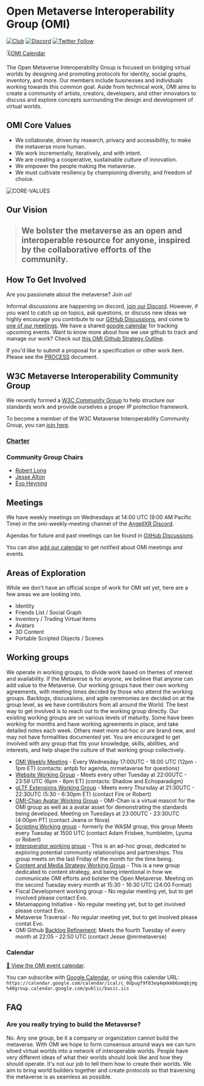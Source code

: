 # Open Metaverse Interoperability Group (OMI)
[![Club](https://img.shields.io/badge/project%20type-club-ff69b4)](https://project-types.github.io/#club)
[![Discord](https://img.shields.io/discord/770382203782692945?label=Discord&logo=Discord)](https://discord.gg/NJtT9grz5E)
[![Twitter Follow](https://img.shields.io/twitter/follow/open_metaverse)](https://twitter.com/open_metaverse)

🗓️[OMI Calendar](#calendar)

The Open Metaverse Interoperability Group is focused on bridging virtual worlds by designing and promoting protocols for identity, social graphs, inventory, and more. Our members include businesses and individuals working towards this common goal. Aside from technical work, OMI aims to create a community of artists, creators, developers, and other innovators to discuss and explore concepts surrounding the design and development of virtual worlds.

## OMI Core Values

- We collaborate, driven by research, privacy and accessibility, to make the metaverse more human.
- We work incrementally, iteratively, and with intent. 
- We are creating a cooperative, sustainable culture of innovation. 
- We empower the people making the metaverse.
- We must cultivate resiliency by championing diversity, and freedom of choice.

![CORE-VALUES](https://user-images.githubusercontent.com/63426722/119735871-f871d880-be4a-11eb-9594-8bf8d00c0c72.png)

## Our Vision
>## We bolster the metaverse as an open and interoperable resource for anyone, inspired by the collaborative efforts of the community.

## How To Get Involved

Are you passionate about the metaverse? Join us! 

Informal discussions are happening on discord, [join our Discord](https://discord.gg/NJtT9grz5E). However, if you want to catch up on topics, ask questions, or discuss new ideas we highly encourage you contribute to our [GitHub Discussions](https://github.com/omigroup/OMI/discussions), and come to [one of our meetings](#meetings). We have a shared [google calendar](https://calendar.google.com/calendar/u/1?cid=Y18wZHB1Z2Y5ZjgzZXE0cWVrbWI2b21xYmptZ0Bncm91cC5jYWxlbmRhci5nb29nbGUuY29t) for tracking upcoming events. Want to know more about how we use github to track and manage our work? Check out [this OMI Github Strategy Outline](https://hackmd.io/msSrKU3NQv2QO8_aU5IhHQ?view). 

If you'd like to submit a proposal for a specification or other work item. Please see the [PROCESS](./PROCESS.md) document.

## W3C Metaverse Interoperability Community Group

We recently formed a [W3C Community Group](https://www.w3.org/community/about/) to help structure our standards work and provide ourselves a proper IP protection framework.

To become a member of the W3C Metaverse Interoperability Community Group, you can [join here](https://www.w3.org/community/metaverse-interop/).

### [Charter](./CHARTER.md)

### Community Group Chairs
- [Robert Long](https://twitter.com/arobertlong)
- [Jesse Alton](https://twitter.com/mrmetaverse)
- [Evo Heyning](https://twitter.com/amoration)

## Meetings

We have weekly meetings on Wednesdays at 14:00 UTC (9:00 AM Pacific Time) in the omi-weekly-meeting channel of the [AngellXR Discord](https://discord.gg/NJtT9grz5E).

Agendas for future and past meetings can be found in [GitHub Discussions](https://github.com/omigroup/omigroup/discussions/categories/weekly-meetings).

You can also [add our calendar](#calendar) to get notified about OMI meetings and events.

## Areas of Exploration

While we don't have an official scope of work for OMI set yet, here are a few areas we are looking into.

- Identity
- Friends List / Social Graph
- Inventory / Trading Virtual Items
- Avatars
- 3D Content
- Portable Scripted Objects / Scenes

## Working groups 

We operate in working groups, to divide work based on themes of interest and availability. If the Metaverse is for anyone, we believe that anyone can add value to the Metaverse. Our working groups have their own working agreements, with meeting times decided by those who attend the working groups. Backlogs, discussions, and agile ceremonies are decided on at the group level, as we have contributors from all around the World. The best way to get involved is to reach out to the working group directly. Our existing working groups are on various levels of maturity. Some have been working for months and have working agreements in place, and take detailed notes each week. Others meet more ad-hoc or are brand new, and may not have formalities documented yet. You are encouraged to get involved with any group that fits your knowledge, skills, abilities, and interests, and help shape the culture of that working group collectively. 

- [OMI Weekly Meeting](https://github.com/omigroup/omigroup/discussions) - Every Wednesday 17:00UTC - 18:00 UTC (12pm - 1pm ET) (contacts: antpb for agenda, mrmetaverse for questions)
- [Website Working Group](https://github.com/omigroup/website) - Meets every other Tuesday at 22:00UTC - 23:59 UTC (6pm - 8pm ET) (contacts: Shadow and Echoparadigm)
- [gLTF Extensions Working Group](https://github.com/omigroup/gltf-extensions) - Meets every Thursday at 21:30UTC - 22:30UTC (5:30 - 6:30pm ET) (contact Fire or Robert)
- [OMI-Chan Avatar Working Group](https://github.com/omigroup/omi-chan) - OMI-Chan is a virtual mascot for the OMI group as well as a avatar asset for demonstrating the standards being developed. Meeting on Tuesdays at 23:00UTC - 23:30UTC (4:00pm PT) (contact Jeana or Nova)
- [Scripting Working group](https://github.com/omigroup/omi-wasm-group) - formerly the WASM group, this group Meets every Tuesday at 1500 UTC (contact Adam Frisbee, humbletim, Lyuma or Robert) 
- [Interoperator working group](https://github.com/omigroup/omigroup/issues/143) - This is an ad-hoc group, dedicated to exploring potential community relationships and partnerships. This group meets on the last Friday of the month for the time being.
- [Content and Media Strategy Working Group](https://github.com/omigroup/media) - This is a new group dedicated to content strategy, and being intentional in how we communicate OMI efforts and bolster the Open Metaverse. Meeting on the second Tuesday every month at 15:30 - 16:30 UTC (24:00 Format)
- Fiscal Development working group - No regular meeting yet, but to get involved please contact Evo. 
- Metamapping Initiative - No regular meeting yet, but to get involved please contact Evo. 
- Metaverse Traversal - No regular meeting yet, but to get involved please contat Evo. 
- OMI Github [Backlog Refinement](https://github.com/orgs/omigroup/projects/2#card-75916543): Meets the fourth Tuesday of every month at 22:05 - 22:50 UTC (contact Jesse @mrmetaverse)

### Calendar

[:calendar: View the OMI event calendar](https://calendar.google.com/calendar/embed?src=c_0dpugf9f83eq4qekmb6omqbjmg%40group.calendar.google.com).

You can subscribe with [Google Calendar](https://calendar.google.com/calendar/u/4?cid=Y18wZHB1Z2Y5ZjgzZXE0cWVrbWI2b21xYmptZ0Bncm91cC5jYWxlbmRhci5nb29nbGUuY29t), or using this calendar URL: 
`https://calendar.google.com/calendar/ical/c_0dpugf9f83eq4qekmb6omqbjmg%40group.calendar.google.com/public/basic.ics`

## FAQ

### Are you really trying to build the Metaverse?

No. Any one group, be it a company or organization cannot build the metaverse. With OMI we hope to form consensus around ways we can turn siloed virtual worlds into a network of interoperable worlds. People have very different ideas of what their worlds should look like and how they should operate. It's not our job to tell them how to create their worlds. We aim to bring world builders together and create protocols so that traversing the metaverse is as seamless as possible.
